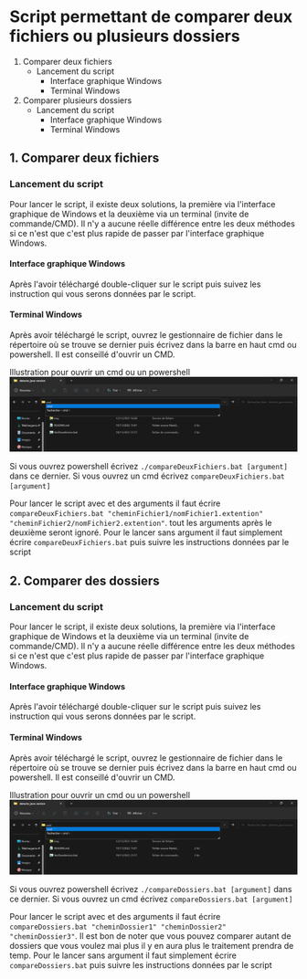 # Script permettant de comparer deux fichiers ou plusieurs dossiers

1. Comparer deux fichiers
    * Lancement du script
        * Interface graphique Windows
        * Terminal Windows
2. Comparer plusieurs dossiers
    * Lancement du script
        * Interface graphique Windows
        * Terminal Windows

## 1. Comparer deux fichiers
### Lancement du script
Pour lancer le script, il existe deux solutions, la première via l'interface graphique de Windows et la deuxième via un terminal (invite de commande/CMD). Il n'y a aucune réelle différence entre les deux méthodes si ce n'est que c'est plus rapide de passer par l'interface graphique Windows.

#### Interface graphique Windows
Après l'avoir téléchargé double-cliquer sur le script puis suivez les instruction qui vous serons données par le script.

#### Terminal Windows
Après avoir téléchargé le script, ouvrez le gestionnaire de fichier dans le répertoire où se trouve se dernier puis écrivez dans la barre en haut cmd ou powershell. Il est conseillé d'ouvrir un CMD.

Illustration pour ouvrir un cmd ou un powershell
![](./img/cmd.png "Illustration pour ouvrir un cmd ou un powershell")

Si vous ouvrez powershell écrivez `./compareDeuxFichiers.bat [argument]` dans ce dernier. Si vous ouvrez un cmd écrivez `compareDeuxFichiers.bat [argument]`

Pour lancer le script avec et des arguments il faut écrire `compareDeuxFichiers.bat "cheminFichier1/nomFichier1.extention" "cheminFichier2/nomFichier2.extention"`.
tout les arguments après le deuxième seront ignoré.
Pour le lancer sans argument il faut simplement écrire `compareDeuxFichiers.bat` puis suivre les instructions données par le script

## 2. Comparer des dossiers
### Lancement du script
Pour lancer le script, il existe deux solutions, la première via l'interface graphique de Windows et la deuxième via un terminal (invite de commande/CMD). Il n'y a aucune réelle différence entre les deux méthodes si ce n'est que c'est plus rapide de passer par l'interface graphique Windows.

#### Interface graphique Windows
Après l'avoir téléchargé double-cliquer sur le script puis suivez les instruction qui vous serons données par le script.

#### Terminal Windows
Après avoir téléchargé le script, ouvrez le gestionnaire de fichier dans le répertoire où se trouve se dernier puis écrivez dans la barre en haut cmd ou powershell. Il est conseillé d'ouvrir un CMD.

Illustration pour ouvrir un cmd ou un powershell
![](./img/cmd.png "Illustration pour ouvrir un cmd ou un powershell")

Si vous ouvrez powershell écrivez `./compareDossiers.bat [argument]` dans ce dernier. Si vous ouvrez un cmd écrivez `compareDossiers.bat [argument]`

Pour lancer le script avec et des arguments il faut écrire `compareDossiers.bat "cheminDossier1" "cheminDossier2" "cheminDossier3"`. Il est bon de noter que vous pouvez comparer autant de dossiers que vous voulez mai plus il y en aura plus le traitement prendra de temp.
Pour le lancer sans argument il faut simplement écrire `compareDossiers.bat` puis suivre les instructions données par le script
